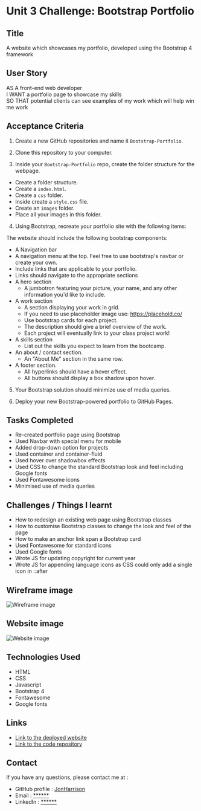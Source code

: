 # Unit 3 Challenge: Bootstrap Portfolio

## Title

A website which showcases my portfolio, developed using the Bootstrap 4 framework

## User Story

AS A front-end web developer<br>
I WANT a portfolio page to showcase my skills<br>
SO THAT potential clients can see examples of my work which will help win me work<br>

## Acceptance Criteria

1. Create a new GitHub repositories and name it `Bootstrap-Portfolio`.

2. Clone this repository to your computer.

3. Inside your `Bootstrap-Portfolio` repo, create the folder structure for the webpage.

  - Create a folder structure.
  - Create a `index.html`.
  - Create a `css` folder.
  - Inside create a `style.css` file.
  - Create an `images` folder.
  - Place all your images in this folder.

4. Using Bootstrap, recreate your portfolio site with the following items:

  The website should include the following bootstrap components:

  - A Navigation bar
  - A navigation menu at the top. Feel free to use bootstrap's navbar or create your own.
  - Include links that are applicable to your portfolio.
  - Links should navigate to the appropriate sections 
  - A hero section
    - A jumbotron featuring your picture, your name, and any other information you'd like to include.
  - A work section
    - A section displaying your work in grid. 
    - If you need to use placeholder image use: https://placehold.co/ 
    - Use bootstrap cards for each project.
    - The description should give a brief overview of the work.
    - Each project will eventually link to your class project work!
  - A skills section
    - List out the skills you expect to learn from the bootcamp.
  - An about / contact section.
    - An "About Me" section in the same row.
  - A footer section.
    - All hyperlinks should have a hover effect.
    - All buttons should display a box shadow upon hover.

5. Your Bootstrap solution should minimize use of media queries.

6. Deploy your new Bootstrap-powered portfolio to GitHub Pages.

## Tasks Completed

* Re-created portfolio page using Bootstrap
* Used Navbar with special menu for mobile
* Added drop-down option for projects
* Used container and container-fluid
* Used hover over shadowbox effects
* Used CSS to change the standard Bootstrap look and feel including Google fonts
* Used Fontawesome icons
* Minimised use of media queries

## Challenges / Things I learnt

* How to redesign an existing web page using Bootstrap classes
* How to customise Bootstrap classes to change the look and feel of the page
* How to make an anchor link span a Bootstrap card
* Used Fontawesome for standard icons
* Used Google fonts
* Wrote JS for updating copyright for current year
* Wrote JS for appending language icons as CSS could only add a single icon in ::after

## Wireframe image

![Wireframe image](https://user-images.githubusercontent.com/1043077/199357053-4473cef4-3365-4969-b341-0cf9fd90a798.png)

## Website image

![Website image](https://user-images.githubusercontent.com/1043077/199357546-7fb9e37b-b51e-4bd5-b446-2efbd3a1d832.png)

## Technologies Used

- HTML
- CSS
- Javascript
- Bootstrap 4
- Fontawesome
- Google fonts

## Links

* [Link to the deployed website](https://jonharrison.github.io/bootstrap-portfolio/)
* [Link to the code repository](https://github.com/JonHarrison/bootstrap-portfolio)

## Contact

If you have any questions, please contact me at :

* GitHub profile : [JonHarrison](https://github.com/JonHarrison)
* Email : [******]()
* LinkedIn : [******]()
